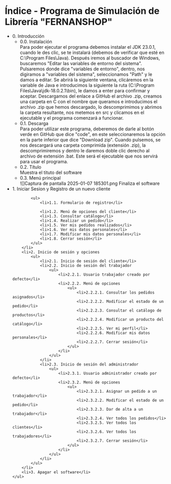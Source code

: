 <h1>Índice - Programa de Simulación de Librería "FERNANSHOP"</h1>
    <ul>
        <li>0. Introducción
            <ul>
                <li>0.0. Instalación</li>
Para poder ejecutar el programa debemos instalar el JDK 23.0.1, cuando le des clic, se te instalará (debemos de verificar que esté en C:\Program Files\Java).
Después iremos al buscador de Windows, buscaremos "Editar las variables de entorno del sistema". Pulsaremos donde dice "variables de entorno", dentro, nos digiramos a "variables del sistema", seleccionamos "Path" y le damos a editar. Se abrirá la siguiente ventana, clicáremos en la variable de Java e introducimos la siguiente la ruta (C:\Program Files\Java\jdk-18.0.2.1\bin), le damos a enter para confirmar y aceptar. Descargamos del enlace a GitHub el archivo .zip, creamos una carpeta en C con el nombre que queramos e introducimos el archivo .zip que hemos descargado, lo descomprimimos y abrimos la carpeta resultante, nos metemos en src y clicamos en el ejecutable y el programa comenzará a funcionar.
                <li>0.1. Descarga</li>
Para poder utilizar este programa, deberemos de darle al botón verde en GitHub que dice "code", en este seleccionaremos la opción en la parte inferior que dice "Download zip".
Cuando pulsemos, se nos descargará una carpeta comprimida (extensión .zip), la descomprimiremos y dentro le daremos doble clic derecho al archivo de extensión .bat. Este será el ejecutable que nos servirá para usar el programa.
                <li>0.2. Título</li>
Muestra el tituto del software
                <li>0.3. Menú principal</li>
                ![]Captura de pantalla 2025-01-07 185301.png
Finaliza el software
            </ul>
        </li>
        <li>1. Iniciar Sesion y Registro de un nuevo cliente
            
            <ul>
                <li>1.1. Formulario de registro</li>
                
                <li>1.2. Menú de opciones del cliente</li>
                <li>1.3. Consultar catálogo</li>
                <li>1.4. Realizar un pedido</li>
                <li>1.5. Ver mis pedidos realizados</li>
                <li>1.6. Ver mis datos personales</li>
                <li>1.7. Modificar mis datos personales</li>
                <li>1.8. Cerrar sesión</li>
            </ul>
        </li>
        <li>2. Inicio de sesión y opciones
            <ul>
                <li>2.1. Inicio de sesión del cliente</li>
                <li>2.2. Inicio de sesión del trabajador
                    <ul>
                        <li>2.2.1. Usuario trabajador creado por defecto</li>
                        <li>2.2.2. Menú de opciones
                            <ul>
                                <li>2.2.2.1. Consultar los pedidos asignados</li>
                                <li>2.2.2.2. Modificar el estado de un pedido</li>
                                <li>2.2.2.3. Consultar el catálogo de productos</li>
                                <li>2.2.2.4. Modificar un producto del catálogo</li>
                                <li>2.2.2.5. Ver mi perfil</li>
                                <li>2.2.2.6. Modificar mis datos personales</li>
                                <li>2.2.2.7. Cerrar sesión</li>
                            </ul>
                        </li>
                    </ul>
                </li>
                <li>2.3. Inicio de sesión del administrador
                    <ul>
                        <li>2.3.1. Usuario administrador creado por defecto</li>
                        <li>2.3.2. Menú de opciones
                            <ul>
                                <li>2.3.2.1. Asignar un pedido a un trabajador</li>
                                <li>2.3.2.2. Modificar el estado de un pedido</li>
                                <li>2.3.2.3. Dar de alta a un trabajador</li>
                                <li>2.3.2.4. Ver todos los pedidos</li>
                                <li>2.3.2.5. Ver todos los clientes</li>
                                <li>2.3.2.6. Ver todos los trabajadores</li>
                                <li>2.3.2.7. Cerrar sesión</li>
                            </ul>
                        </li>
                    </ul>
                </li>
            </ul>
        </li>
        <li>3. Apagar el software</li>
    </ul>
